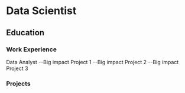 # Data Scientist


## Education



### Work Experience
Data Analyst
--Big impact Project   1
--Big impact Project   2
--Big impact Project   3



### Projects






